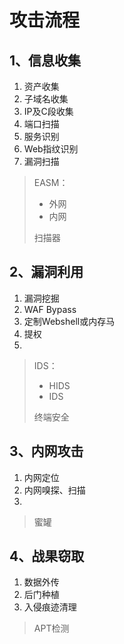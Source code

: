 # 攻击流程

## 1、信息收集

1. 资产收集
2. 子域名收集
3. IP及C段收集
4. 端口扫描
5. 服务识别
6. Web指纹识别
7. 漏洞扫描

> EASM：
>
> - 外网
> - 内网
>
> 扫描器

## 2、漏洞利用

1. 漏洞挖掘
2. WAF Bypass
3. 定制Webshell或内存马
4. 提权
5. 

> IDS：
>
> - HIDS
> - IDS
>
> 终端安全

## 3、内网攻击

1. 内网定位
2. 内网嗅探、扫描
3. 

> 蜜罐

## 4、战果窃取

1. 数据外传
2. 后门种植
3. 入侵痕迹清理

> APT检测
